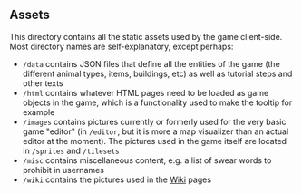 ## Assets

This directory contains all the static assets used by the game client-side. Most directory names are self-explanatory, except perhaps:
- `/data` contains JSON files that define all the entities of the game (the different animal types, items, buildings, etc) as well
as tutorial steps and other texts 
- `/html` contains whatever HTML pages need to be loaded as game objects in the game, which is a functionality used to make
the tooltip for example 
- `/images` contains pictures currently or formerly used for the very basic game "editor" (in `/editor`, but it is more a map visualizer
than an actual editor at  the moment). The pictures used in the game itself are located in `/sprites` and  `/tilesets`
- `/misc` contains miscellaneous content, e.g. a list of swear words to prohibit in usernames
- `/wiki` contains the pictures used in the [Wiki](https://github.com/Jerenaux/westward/wiki) pages